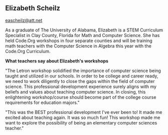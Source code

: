 ## Elizabeth Scheilz

[eascheilz@att.net](mailto:eascheilz@att.net)

As a graduate of The University of Alabama, Elizabeth is a STEM Curriculum Specialist in Clay County, Florida for Math and Computer Science.  She has held Code.Org workshops in four separate counties and will be training math teachers with the Computer Science in Algebra this year with the Code.Org Curriculum.

**What teachers say about Elizabeth's workshops**

"The Letron workshop solidified the importance of computer science being taught and utilized in our schools. In order to be college and career ready, we need to work diligently to close the gaps within the field of computer science. This professional development experience surely aligns with my beliefs and values about teaching computer science. In closing, this enlightening workshop/course should become part of the college course requirements for education majors."

"This was the BEST professional development I've ever been to! It made me excited about teaching again. It was so much fun! This workshop made me want to explore the possibility of being an elementary computer sciences teacher."
